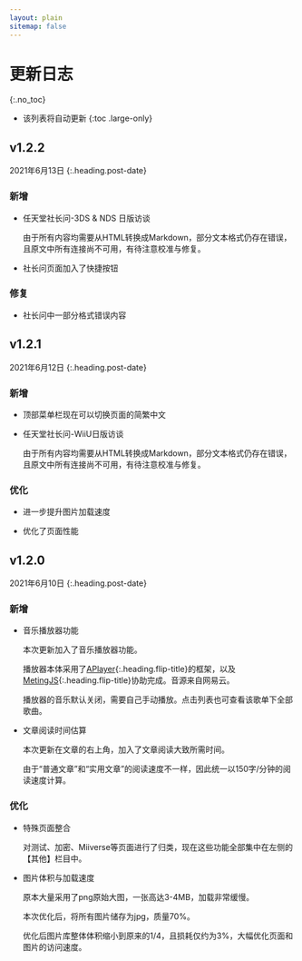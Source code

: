 ```yaml
---
layout: plain
sitemap: false
---
```


# 更新日志
{:.no_toc}

* 该列表将自动更新
{:toc .large-only}

## v1.2.2
2021年6月13日
{:.heading.post-date}

### 新增

* 任天堂社长问-3DS & NDS 日版访谈
    
    由于所有内容均需要从HTML转换成Markdown，部分文本格式仍存在错误，且原文中所有连接尚不可用，有待注意校准与修复。

* 社长问页面加入了快捷按钮

### 修复

* 社长问中一部分格式错误内容

## v1.2.1
2021年6月12日
{:.heading.post-date}

### 新增

* 顶部菜单栏现在可以切换页面的简繁中文

* 任天堂社长问-WiiU日版访谈
    
    由于所有内容均需要从HTML转换成Markdown，部分文本格式仍存在错误，且原文中所有连接尚不可用，有待注意校准与修复。

### 优化

* 进一步提升图片加载速度

* 优化了页面性能

## v1.2.0
2021年6月10日
{:.heading.post-date}

### 新增

* 音乐播放器功能

    本次更新加入了音乐播放器功能。

    播放器本体采用了[APlayer]{:.heading.flip-title}的框架，以及[MetingJS]{:.heading.flip-title}协助完成。音源来自网易云。

    播放器的音乐默认关闭，需要自己手动播放。点击列表也可查看该歌单下全部歌曲。

* 文章阅读时间估算

    本次更新在文章的右上角，加入了文章阅读大致所需时间。

    由于“普通文章”和“实用文章”的阅读速度不一样，因此统一以150字/分钟的阅读速度计算。

### 优化

* 特殊页面整合

    对测试、加密、Miiverse等页面进行了归类，现在这些功能全部集中在左侧的【其他】栏目中。

* 图片体积与加载速度

    原本大量采用了png原始大图，一张高达3-4MB，加载非常缓慢。

    本次优化后，将所有图片储存为jpg，质量70%。

    优化后图片库整体体积缩小到原来的1/4，且损耗仅约为3%，大幅优化页面和图片的访问速度。


[APlayer]: https://aplayer.js.org/
[MetingJS]: https://github.com/metowolf/MetingJS